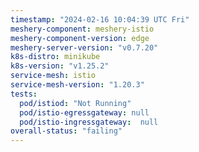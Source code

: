 ```yaml
---
timestamp: "2024-02-16 10:04:39 UTC Fri"
meshery-component: meshery-istio
meshery-component-version: edge
meshery-server-version: "v0.7.20"
k8s-distro: minikube
k8s-version: "v1.25.2"
service-mesh: istio
service-mesh-version: "1.20.3"
tests:
  pod/istiod: "Not Running"
  pod/istio-egressgateway: null
  pod/istio-ingressgateway:  null
overall-status: "failing"
---
```

